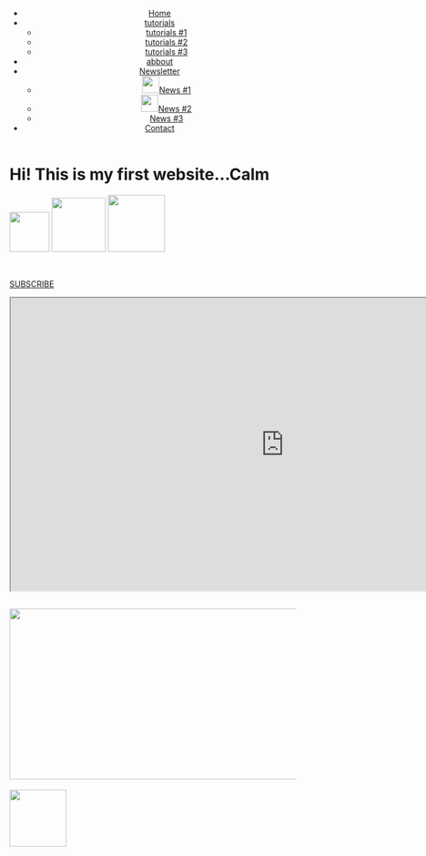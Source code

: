 <!DOCTYPE html>
<html>
	

	
<head>
  <title>Calm...</title>
  <link rel="stylesheet" type="text/css" href="style.css">
</head>
  
  
<body>

  <header>
    <div class="nav">
      <ul>
        <li class="hpme"><a href="#">Home</a></li>
        <li class="tutorials"><a href="#">tutorials</a>
          <ul>
            <li><a href="#">tutorials #1</a></li>
            <li><a href="#">tutorials #2</a></li>
            <li><a href="#">tutorials #3</a></li>
          </ul>
        </li>
        <li class="abbout"><a class="active" href="#">abbout</a></li>
        <li class="news"><a href="#">Newsletter</a>
          <ul>
            <li><a href="https://discord.gg/3udAg43b" target="_blank"><img src="G:\D\Dow\Dow1\discord.png"
                  width="30">News #1</a></li>
            <li><a href="https://www.youtube.com/@tktf4554" target="_blank"><img src="G:\D\Dow\Dow1\Youtube.png"
                  width="30">News #2</a></li>
            <li><a href="#">News #3</a></li>
          </ul>
        </li>
        <li class="contact"><a href="https://discord.gg/3udAg43b">Contact</a></li>
      </ul>
    </div>


  </header>

  <h1>Hi! This is my first website...Calm</h1>

  <img id="poga" src="G:\D\Dow\Dow1\pngwing.com 2.png" width="70">
  <img id="poga" src="G:\D\Dow\Dow1\pngwing.com.png" width="95">
  <img id="poga" src="G:\D\Dow\Dow1\pngwing.com 3.png" width="100">
  
  

  <p style="color: rgb(255, 255, 255)">To understand </p>

  <a href="https://www.youtube.com/@tktf4554?sub_confirmation=1" class="myButton">SUBSCRIBE</a>





  <div class="you">
    <iframe width="960" height="515" src="https://www.youtube.com/embed/vqCtZw1vZpw" title="YouTube video player"
      frameborder="100"
      allow="accelerometer; autoplay; clipboard-write; encrypted-media; gyroscope; picture-in-picture; web-share"
      allowfullscreen></iframe>
  </div>

  <h2 class="Gojo1">
    <img src="../Gojo1.jpg" width="550" height="300">
  </h2>
  <a id="#dis" href="https://discord.gg/3udAg43b" target="_blank">
    <img src="G:\D\Dow\Dow1\discord.png" width="100"> </a>




</body>

</html>
